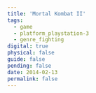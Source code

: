 ```yaml
---
title: 'Mortal Kombat II'
tags:
  - game
  - platform_playstation-3
  - genre_fighting
digital: true
physical: false
guide: false
pending: false
date: 2014-02-13
permalink: false
---
```

